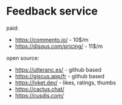 # Feedback service


paid:

- https://commento.io/ - 10$/m
- https://disqus.com/pricing/ - 11$/m

open source:

- https://utteranc.es/ - github based
- https://giscus.app/fr - github based
- https://lyket.dev/ - likes, ratings, thumbs
- https://cactus.chat/
- https://cusdis.com/